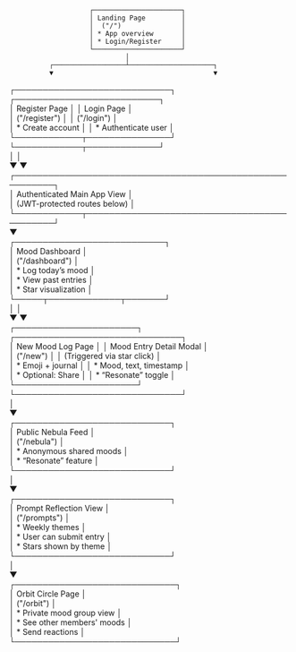                         ┌──────────────────────┐  
                        │ Landing Page         │  
                        │  ("/")               │   
                        │ * App overview       │  
                        │ * Login/Register     │  
                        └──────────────────────┘  
                                 │  
              ┌──────────────────┴─────────────────────┐  
              ▼                                        ▼  
┌────────────────────────────┐         ┌──────────────────────────┐  
│      Register Page         │         │      Login Page          │  
│  ("/register")             │         │  ("/login")              │  
│  * Create account          │         │  * Authenticate user     │  
└────────────┬───────────────┘         └────────────┬─────────────┘  
             │                                      │  
             ▼                                      ▼  
     ┌─────────────────────────────────────────────────────────┐  
     │                  Authenticated Main App View            │  
     │               (JWT-protected routes below)              │  
     └────────────┬────────────────────────────────────────────┘  
                  ▼  
        ┌───────────────────────────┐  
        │     Mood Dashboard        │  
        │  ("/dashboard")           │  
        │  * Log today’s mood       │  
        │  * View past entries      │  
        │  * Star visualization     │  
        └─────┬─────────────┬───────┘  
              │             │  
              ▼             ▼  
┌──────────────────────┐ ┌──────────────────────────────┐  
│ New Mood Log Page    │ │  Mood Entry Detail Modal     │  
│ ("/new")             │ │  (Triggered via star click)  │  
│ * Emoji + journal    │ │  * Mood, text, timestamp     │  
│ * Optional: Share    │ │  * “Resonate” toggle         │  
└──────────────────────┘ └──────────────────────────────┘  
              │  
              ▼  
┌────────────────────────────┐  
│     Public Nebula Feed     │  
│    ("/nebula")             │  
│ * Anonymous shared moods   │  
│ * “Resonate” feature       │  
└────────────────────────────┘  
              │  
              ▼  
┌────────────────────────────┐  
│  Prompt Reflection View    │  
│ ("/prompts")               │  
│ * Weekly themes            │  
│ * User can submit entry    │  
│ * Stars shown by theme     │  
└────────────────────────────┘  
              │  
              ▼  
┌─────────────────────────────┐  
│   Orbit Circle Page         │  
│ ("/orbit")                  │  
│ * Private mood group view   │  
│ * See other members' moods  │  
│ * Send reactions            │  
└─────────────────────────────┘  
  